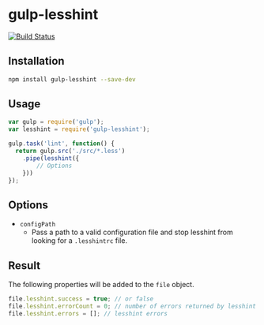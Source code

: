 # gulp-lesshint
[![Build Status](https://travis-ci.org/jwilsson/gulp-lesshint.svg?branch=master)](https://travis-ci.org/jwilsson/gulp-lesshint)

## Installation
```bash
npm install gulp-lesshint --save-dev
```

## Usage
```js
var gulp = require('gulp');
var lesshint = require('gulp-lesshint');

gulp.task('lint', function() {
  return gulp.src('./src/*.less')
    .pipe(lesshint({
        // Options
    }))
});
```

## Options
* `configPath`
    * Pass a path to a valid configuration file and stop lesshint from looking for a `.lesshintrc` file.

## Result
The following properties will be added to the `file` object.

```js
file.lesshint.success = true; // or false
file.lesshint.errorCount = 0; // number of errors returned by lesshint
file.lesshint.errors = []; // lesshint errors
```
